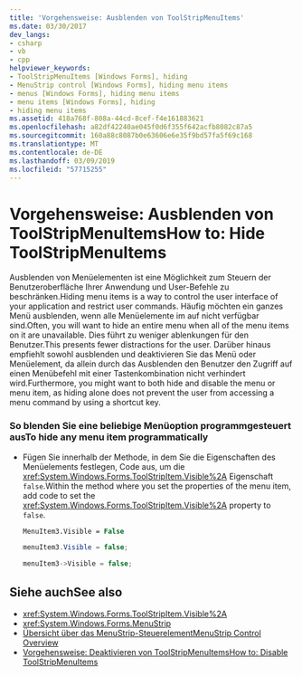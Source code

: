 ```yaml
---
title: 'Vorgehensweise: Ausblenden von ToolStripMenuItems'
ms.date: 03/30/2017
dev_langs:
- csharp
- vb
- cpp
helpviewer_keywords:
- ToolStripMenuItems [Windows Forms], hiding
- MenuStrip control [Windows Forms], hiding menu items
- menus [Windows Forms], hiding menu items
- menu items [Windows Forms], hiding
- hiding menu items
ms.assetid: 418a768f-808a-44cd-8cef-f4e161883621
ms.openlocfilehash: a82df42240ae045f0d6f355f642acfb8082c87a5
ms.sourcegitcommit: 160a88c8087b0e63606e6e35f9bd57fa5f69c168
ms.translationtype: MT
ms.contentlocale: de-DE
ms.lasthandoff: 03/09/2019
ms.locfileid: "57715255"
---
```

# <a name="how-to-hide-toolstripmenuitems"></a><span data-ttu-id="ea776-102">Vorgehensweise: Ausblenden von ToolStripMenuItems</span><span class="sxs-lookup"><span data-stu-id="ea776-102">How to: Hide ToolStripMenuItems</span></span>
<span data-ttu-id="ea776-103">Ausblenden von Menüelementen ist eine Möglichkeit zum Steuern der Benutzeroberfläche Ihrer Anwendung und User-Befehle zu beschränken.</span><span class="sxs-lookup"><span data-stu-id="ea776-103">Hiding menu items is a way to control the user interface of your application and restrict user commands.</span></span> <span data-ttu-id="ea776-104">Häufig möchten ein ganzes Menü ausblenden, wenn alle Menüelemente im auf nicht verfügbar sind.</span><span class="sxs-lookup"><span data-stu-id="ea776-104">Often, you will want to hide an entire menu when all of the menu items on it are unavailable.</span></span> <span data-ttu-id="ea776-105">Dies führt zu weniger ablenkungen für den Benutzer.</span><span class="sxs-lookup"><span data-stu-id="ea776-105">This presents fewer distractions for the user.</span></span> <span data-ttu-id="ea776-106">Darüber hinaus empfiehlt sowohl ausblenden und deaktivieren Sie das Menü oder Menüelement, da allein durch das Ausblenden den Benutzer den Zugriff auf einen Menübefehl mit einer Tastenkombination nicht verhindert wird.</span><span class="sxs-lookup"><span data-stu-id="ea776-106">Furthermore, you might want to both hide and disable the menu or menu item, as hiding alone does not prevent the user from accessing a menu command by using a shortcut key.</span></span>  
  
### <a name="to-hide-any-menu-item-programmatically"></a><span data-ttu-id="ea776-107">So blenden Sie eine beliebige Menüoption programmgesteuert aus</span><span class="sxs-lookup"><span data-stu-id="ea776-107">To hide any menu item programmatically</span></span>  
  
-   <span data-ttu-id="ea776-108">Fügen Sie innerhalb der Methode, in dem Sie die Eigenschaften des Menüelements festlegen, Code aus, um die <xref:System.Windows.Forms.ToolStripItem.Visible%2A> Eigenschaft `false`.</span><span class="sxs-lookup"><span data-stu-id="ea776-108">Within the method where you set the properties of the menu item, add code to set the <xref:System.Windows.Forms.ToolStripItem.Visible%2A> property to `false`.</span></span>  
  
    ```vb  
    MenuItem3.Visible = False  
    ```  
  
    ```csharp  
    menuItem3.Visible = false;  
    ```  
  
    ```cpp  
    menuItem3->Visible = false;  
    ```  
  
## <a name="see-also"></a><span data-ttu-id="ea776-109">Siehe auch</span><span class="sxs-lookup"><span data-stu-id="ea776-109">See also</span></span>
- <xref:System.Windows.Forms.ToolStripItem.Visible%2A>
- <xref:System.Windows.Forms.MenuStrip>
- [<span data-ttu-id="ea776-110">Übersicht über das MenuStrip-Steuerelement</span><span class="sxs-lookup"><span data-stu-id="ea776-110">MenuStrip Control Overview</span></span>](menustrip-control-overview-windows-forms.md)
- [<span data-ttu-id="ea776-111">Vorgehensweise: Deaktivieren von ToolStripMenuItems</span><span class="sxs-lookup"><span data-stu-id="ea776-111">How to: Disable ToolStripMenuItems</span></span>](how-to-disable-toolstripmenuitems.md)
